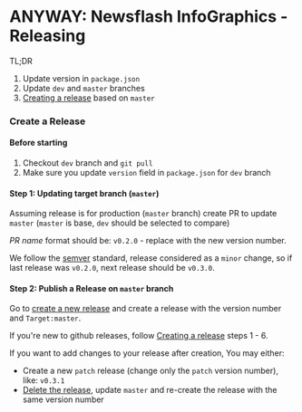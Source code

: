 # ANYWAY: Newsflash InfoGraphics - Releasing

TL;DR

1. Update version in `package.json`
2. Update `dev` and `master` branches
3. [Creating a release](https://help.github.com/en/github/administering-a-repository/managing-releases-in-a-repository#creating-a-release) based on `master`

### Create a Release

#### Before starting

1. Checkout `dev` branch and `git pull`
1. Make sure you update `version` field in `package.json` for `dev` branch

#### Step 1: Updating target branch (`master`)

Assuming release is for production (`master` branch)
create PR to update `master` (`master` is base, `dev` should be selected to compare)

_PR name_ format should be: `v0.2.0` - replace with the new version number.

We follow the [semver](https://semver.org/) standard, release considered as a `minor` change,
so if last release was `v0.2.0`, next release should be `v0.3.0`.

#### Step 2: Publish a Release on `master` branch

Go to [create a new release](https://github.com/hasadna/anyway-newsflash-infographics/releases/new) and create a release with the version number and `Target:master`.

If you're new to github releases, follow [Creating a release](https://help.github.com/en/github/administering-a-repository/managing-releases-in-a-repository#creating-a-release) steps 1 - 6.

If you want to add changes to your release after creation, You may either:

- Create a new `patch` release (change only the `patch` version number), like: `v0.3.1`
- [Delete the release](https://help.github.com/en/github/administering-a-repository/managing-releases-in-a-repository#deleting-a-release), update `master` and re-create the release with the same version number
